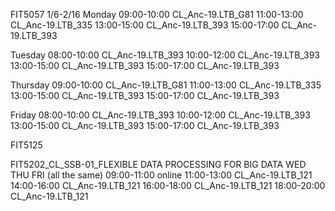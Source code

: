 FIT5057
1/6-2/16
Monday
09:00-10:00 CL_Anc-19.LTB_G81
11:00-13:00 CL_Anc-19.LTB_335
13:00-15:00	CL_Anc-19.LTB_393
15:00-17:00 CL_Anc-19.LTB_393

Tuesday
08:00-10:00  CL_Anc-19.LTB_393
10:00-12:00   CL_Anc-19.LTB_393
13:00-15:00  CL_Anc-19.LTB_393
15:00-17:00  CL_Anc-19.LTB_393

Thursday
09:00-10:00 CL_Anc-19.LTB_G81
11:00-13:00 CL_Anc-19.LTB_335
13:00-15:00	CL_Anc-19.LTB_393
15:00-17:00 CL_Anc-19.LTB_393

Friday 
08:00-10:00  CL_Anc-19.LTB_393
10:00-12:00   CL_Anc-19.LTB_393
13:00-15:00  CL_Anc-19.LTB_393
15:00-17:00  CL_Anc-19.LTB_393


FIT5125


FIT5202_CL_SSB-01_FLEXIBLE
DATA PROCESSING FOR BIG DATA
WED THU FRI (all the same)
09:00-11:00 online
11:00-13:00 	CL_Anc-19.LTB_121
14:00-16:00     CL_Anc-19.LTB_121
16:00-18:00     CL_Anc-19.LTB_121
18:00-20:00     CL_Anc-19.LTB_121